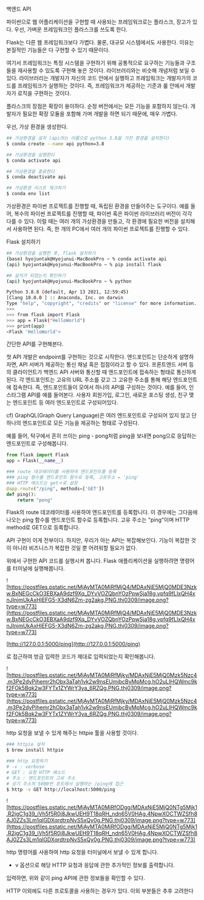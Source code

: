 백엔드 API

파이썬으로 웹 어플리케이션을 구현할 때 사용되는 프레임워크로는 플라스크, 장고가 있다. 우선, 가벼운 프레임워크인 플라스크를 쓰도록 한다.

Flask는 다른 웹 프레임워크보다 가볍다. 물론, 대규모 시스템에서도 사용한다. 이유는 본질적인 기능들은 다 구현할 수 있기 때문이다.

여기서 프레임워크는 특정 시스템을 구현하기 위해 공통적으로 요구하는 기능들과 구조들을 재사용할 수 있도록 구현해 놓은 것이다. 라이브러리와는 비슷해 개념처럼 보일 수 있다. 라이브러리는 개발자가 자신의 코드 안에서 실행하고 프레임워크는 개발자가의 코드를 프레임워크가 실행하는 것이다. 즉, 프레임워크가 제공하는 기준과 룰 안에서 개발자가 로직을 구현하는 것이다.

플라스크의 장점은 확장이 용이하다. 순정 버전에서는 모든 기능을 포함하지 않는다. 개발자가 필요한 확장 모듈을 포함해 가며 개발을 하면 되기 때문에, 매우 가볍다.

우선, 가상 환경을 생성한다. 

```bash
## 가상환경을 설치 (api라는 이름으로 python 3.8을 가진 환경을 설치한다)
$ conda create --name api python=3.8

## 가상환경을 실행한다
$ conda activate api

## 가상환경을 종료한다
$ conda deactivate api

## 가상환경 리스트 체크하기
$ conda env list
```

가상환경은 파이썬 프로젝트를 진행할 때, 독립된 환경을 만들어주는 도구이다. 예를 들어, 복수의 파이썬 프로젝트를 진행할 때, 파이썬 혹은 파이썬 라이브러리 버전이 각각 다를 수 있다. 이럴 때는 여러 개의 가상환경을 만들고, 각 환경에 필요한 버전을 설치해서 사용하면 된다. 즉, 한 개의 PC에서 여러 개의 파이썬 프로젝트를 진행할 수 있다.

Flask 설치하기

```bash
## 가상환경을 실행한 후, flask 설치하기
(base) hyojuntak@Hyojunui-MacBookPro ~ % conda activate api
(api) hyojuntak@Hyojunui-MacBookPro ~ % pip install flask

## 설치가 되었는지 확인하기
(api) hyojuntak@Hyojunui-MacBookPro ~ % python

Python 3.8.8 (default, Apr 13 2021, 12:59:45) 
[Clang 10.0.0 ] :: Anaconda, Inc. on darwin
Type "help", "copyright", "credits" or "license" for more information.
>>> 
>>> from flask import Flask
>>> app = Flask("HelloWorld")
>>> print(app)
<Flask 'HelloWorld'>
```

간단한 API를 구현해본다.

첫 API 개발은 endpoint를 구현하는 것으로 시작한다. 엔드포인트는 단순하게 설명하자면, API 서버가 제공하는 통신 채널 혹은 접점이라고 할 수 있다. 프론트엔드 서버 등의 클라이언트가 백엔드 API 서버와 통신할 때 엔드포인트에 접속하는 형태로 통신하게 된다. 각 엔드포인트는 고유의 URL 주소를 갖고 그 고유한 주소를 통해 해당 엔드포인트에 접속한다. 즉, 엔드포인트들이 모여서 하나의 API를 구성하는 것이다. 예를 들어, 인스타그램 API를 예를 들어본다. 사용자 회원가입, 로그인, 새로운 포스팅 생성, 친구 맺는 엔드포인트 등 여러 엔드포인트로 구성되어있다.

cf) GraphQL(Graph Query Language)은 여러 엔드포인트로 구성되어 있지 않고 단 하나의 엔드포인트로 모든 기능을 제공하는 형태로 구성된다.

예를 들어, 탁구에서 흔히 쓰이는 ping - pong처럼 ping을 보내면 pong으로 응답하는 엔드포인트로 구성해봅니다.

```python
from flask import Flask
app = Flask(__name__)

### route 데코레이터를 사용하여 엔드포인트를 등록
### ping 함수를 엔드포인트 함수로 등록, 고유주소 = 'ping'
### HTTP 메소드는 getㅇ로 설정
@app.route("/ping", methods=['GET'])
def ping():
	return "pong"
```

Flask의 route 데코레이터를 사용하여 엔드포인트를 등록합니다. 이 경우에는 그다음에 나오는 ping 함수를 엔드포인트 함수로 등록합니다. 고유 주소는 "ping"이며 HTTP method로 GET으로 등록합니다.

API 구현이 이게 전부이다. 하지만, 우리가 아는 API는 복잡해보인다. 기능이 복잡한 것이 아니라 비즈니스가 복잡한 것일 뿐 어려워할 필요가 없다.

위에서 구현한 API 코드를 실행시켜 봅니다. Flask 애플리케이션을 실행하려면 명령어를 터미널에 실행해봅니다.

![https://postfiles.pstatic.net/MjAyMTA0MjRfMjQ4/MDAxNjE5MjQ0MDE3Nzkw.BxNEGcCkO3EBXaA9dzf9Xq_DYvVOZQbnYOzPpwSja18g.vpfq9fLlxQH4xnJInjmUkAxHlEFG5-X3dN6Zm-zg2akg.PNG.thj0309/image.png?type=w773](https://postfiles.pstatic.net/MjAyMTA0MjRfMjQ4/MDAxNjE5MjQ0MDE3Nzkw.BxNEGcCkO3EBXaA9dzf9Xq_DYvVOZQbnYOzPpwSja18g.vpfq9fLlxQH4xnJInjmUkAxHlEFG5-X3dN6Zm-zg2akg.PNG.thj0309/image.png?type=w773)

[http://127.0.0.1:5000/ping](http://127.0.0.1:5000/ping)

로 접근하여 방금 입력한 코드가 제대로 입력되었는지 확인해봅니다.

![https://postfiles.pstatic.net/MjAyMTA0MjRfMjky/MDAxNjE5MjQ0Mzk5Nzc4.m3Pe2dyPihemr2hObx3aTah1vk2w9nsEUmibcByMpMcg.hO2uLIHQWmc9kf2FOk5Bqk2w3FYTx1ZYWrY3ya_6RZQg.PNG.thj0309/image.png?type=w773](https://postfiles.pstatic.net/MjAyMTA0MjRfMjky/MDAxNjE5MjQ0Mzk5Nzc4.m3Pe2dyPihemr2hObx3aTah1vk2w9nsEUmibcByMpMcg.hO2uLIHQWmc9kf2FOk5Bqk2w3FYTx1ZYWrY3ya_6RZQg.PNG.thj0309/image.png?type=w773)

http 요청을 보낼 수 있게 해주는 httpie 툴을 사용할 것이다.

```bash
### httpie 설치
$ brew install httpie

### http 요청하기
# -v : verbose
# GET : 요청 HTTP 메소드
# 주소 : 엔드포인트의 고유 주소
# 상기 주소의 5000번 포트에서 실행하는 /ping에 접근
$ http -v GET http://localhost:5000/ping
```

![https://postfiles.pstatic.net/MjAyMTA0MjRfODgg/MDAxNjE5MjQ0NTg5Mjk1.R2jgC1g39_iVh5f5R0j8JkwUEH9T18qRH_ndn65V0HAg.4NpwXOCTWZSfh8AJ0ZZs3Lm1qlGDXqrdtrpNvS5xQy0g.PNG.thj0309/image.png?type=w773](https://postfiles.pstatic.net/MjAyMTA0MjRfODgg/MDAxNjE5MjQ0NTg5Mjk1.R2jgC1g39_iVh5f5R0j8JkwUEH9T18qRH_ndn65V0HAg.4NpwXOCTWZSfh8AJ0ZZs3Lm1qlGDXqrdtrpNvS5xQy0g.PNG.thj0309/image.png?type=w773)

http 명령어를 사용하여 http 요청을 터미널에서 보낼 수 있게 합니다.

- v 옵션으로 해당 HTTP 요청과 응답에 관한 추가적인 정보를 출력합니다.

입력하면, 위와 같이 ping API에 관한 정보들을 확인할 수 있다.

HTTP 이외에도 다른 프로토콜을 사용하는 경우가 있다. 이외 부분들은 추후 고려한다
